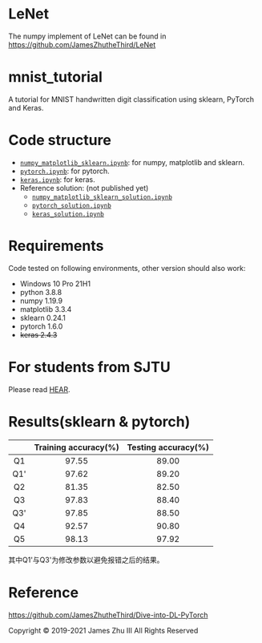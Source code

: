 # LeNet
The numpy implement of LeNet can be found in https://github.com/JamesZhutheThird/LeNet

# mnist_tutorial
A tutorial for MNIST handwritten digit classification using sklearn, PyTorch and Keras.

# Code structure
* [`numpy_matplotlib_sklearn.ipynb`](numpy_matplotlib_sklearn.ipynb): for numpy, matplotlib and sklearn.
* [`pytorch.ipynb`](pytorch.ipynb): for pytorch.
* [`keras.ipynb`](keras.ipynb): for keras.
* Reference solution: (not published yet)
    * [`numpy_matplotlib_sklearn_solution.ipynb`](numpy_matplotlib_sklearn_solution.ipynb)
    * [`pytorch_solution.ipynb`](pytorch_solution.ipynb)
    * [`keras_solution.ipynb`](keras_solution.ipynb)

# Requirements
Code tested on following environments, other version should also work:
* Windows 10 Pro 21H1 
* python 3.8.8
* numpy 1.19.9
* matplotlib 3.3.4
* sklearn 0.24.1
* pytorch 1.6.0
* ~~keras 2.4.3~~

# For students from SJTU
Please read [HEAR](EE369.md).

# Results(sklearn & pytorch)

|     | Training accuracy(%) | Testing accuracy(%) |
|:---:|:--------------------:|:-------------------:|
|  Q1 |         97.55        |        89.00        |
| Q1' |         97.62        |        89.20        |
|  Q2 |         81.35        |        82.50        |
|  Q3 |         97.83        |        88.40        |
| Q3' |         97.85        |        88.50        |
|  Q4 |         92.57        |        90.80        |
|  Q5 |         98.13        |        97.92        |

其中Q1'与Q3'为修改参数以避免报错之后的结果。

# Reference
https://github.com/JamesZhutheThird/Dive-into-DL-PyTorch



Copyright © 2019-2021 James Zhu Ⅲ All Rights Reserved
